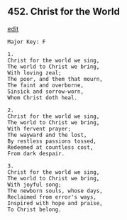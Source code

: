 
## 452.  Christ for the World
[edit](https://docs.google.com/document/d/1WWxU2w6Tik6bgypVe8zDouwQs4S-o38H/edit?mode=html)



    Major Key: F

    1.
    Christ for the world we sing,
    The world to Christ we bring,
    With loving zeal;
    The poor, and them that mourn,
    The faint and overborne,
    Sinsick and sorrow-worn,
    Whom Christ doth heal.

    2.
    Christ for the world we sing,
    The world to Christ we bring,
    With fervent prayer;
    The wayward and the lost,
    By restless passions tossed,
    Redeemed at countless cost,
    From dark despair.

    3.
    Christ for the world we sing,
    The world to Christ we bring,
    With joyful song;
    The newborn souls, whose days,
    Reclaimed from error's ways,
    Inspired with hope and praise,
    To Christ belong.
